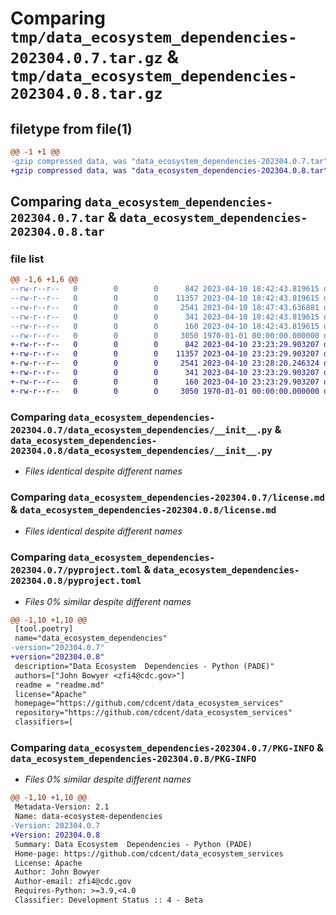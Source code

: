 # Comparing `tmp/data_ecosystem_dependencies-202304.0.7.tar.gz` & `tmp/data_ecosystem_dependencies-202304.0.8.tar.gz`

## filetype from file(1)

```diff
@@ -1 +1 @@
-gzip compressed data, was "data_ecosystem_dependencies-202304.0.7.tar", max compression
+gzip compressed data, was "data_ecosystem_dependencies-202304.0.8.tar", max compression
```

## Comparing `data_ecosystem_dependencies-202304.0.7.tar` & `data_ecosystem_dependencies-202304.0.8.tar`

### file list

```diff
@@ -1,6 +1,6 @@
--rw-r--r--   0        0        0      842 2023-04-10 18:42:43.819615 data_ecosystem_dependencies-202304.0.7/data_ecosystem_dependencies/__init__.py
--rw-r--r--   0        0        0    11357 2023-04-10 18:42:43.819615 data_ecosystem_dependencies-202304.0.7/license.md
--rw-r--r--   0        0        0     2541 2023-04-10 18:47:43.636881 data_ecosystem_dependencies-202304.0.7/pyproject.toml
--rw-r--r--   0        0        0      341 2023-04-10 18:42:43.819615 data_ecosystem_dependencies-202304.0.7/readme.md
--rw-r--r--   0        0        0      160 2023-04-10 18:42:43.819615 data_ecosystem_dependencies-202304.0.7/setup.cfg
--rw-r--r--   0        0        0     3050 1970-01-01 00:00:00.000000 data_ecosystem_dependencies-202304.0.7/PKG-INFO
+-rw-r--r--   0        0        0      842 2023-04-10 23:23:29.903207 data_ecosystem_dependencies-202304.0.8/data_ecosystem_dependencies/__init__.py
+-rw-r--r--   0        0        0    11357 2023-04-10 23:23:29.903207 data_ecosystem_dependencies-202304.0.8/license.md
+-rw-r--r--   0        0        0     2541 2023-04-10 23:28:20.246324 data_ecosystem_dependencies-202304.0.8/pyproject.toml
+-rw-r--r--   0        0        0      341 2023-04-10 23:23:29.903207 data_ecosystem_dependencies-202304.0.8/readme.md
+-rw-r--r--   0        0        0      160 2023-04-10 23:23:29.903207 data_ecosystem_dependencies-202304.0.8/setup.cfg
+-rw-r--r--   0        0        0     3050 1970-01-01 00:00:00.000000 data_ecosystem_dependencies-202304.0.8/PKG-INFO
```

### Comparing `data_ecosystem_dependencies-202304.0.7/data_ecosystem_dependencies/__init__.py` & `data_ecosystem_dependencies-202304.0.8/data_ecosystem_dependencies/__init__.py`

 * *Files identical despite different names*

### Comparing `data_ecosystem_dependencies-202304.0.7/license.md` & `data_ecosystem_dependencies-202304.0.8/license.md`

 * *Files identical despite different names*

### Comparing `data_ecosystem_dependencies-202304.0.7/pyproject.toml` & `data_ecosystem_dependencies-202304.0.8/pyproject.toml`

 * *Files 0% similar despite different names*

```diff
@@ -1,10 +1,10 @@
 [tool.poetry]
 name="data_ecosystem_dependencies"
-version="202304.0.7"
+version="202304.0.8"
 description="Data Ecosystem  Dependencies - Python (PADE)"
 authors=["John Bowyer <zfi4@cdc.gov>"]
 readme = "readme.md"
 license="Apache"
 homepage="https://github.com/cdcent/data_ecosystem_services"
 repository="https://github.com/cdcent/data_ecosystem_services"
 classifiers=[
```

### Comparing `data_ecosystem_dependencies-202304.0.7/PKG-INFO` & `data_ecosystem_dependencies-202304.0.8/PKG-INFO`

 * *Files 0% similar despite different names*

```diff
@@ -1,10 +1,10 @@
 Metadata-Version: 2.1
 Name: data-ecosystem-dependencies
-Version: 202304.0.7
+Version: 202304.0.8
 Summary: Data Ecosystem  Dependencies - Python (PADE)
 Home-page: https://github.com/cdcent/data_ecosystem_services
 License: Apache
 Author: John Bowyer
 Author-email: zfi4@cdc.gov
 Requires-Python: >=3.9,<4.0
 Classifier: Development Status :: 4 - Beta
```


